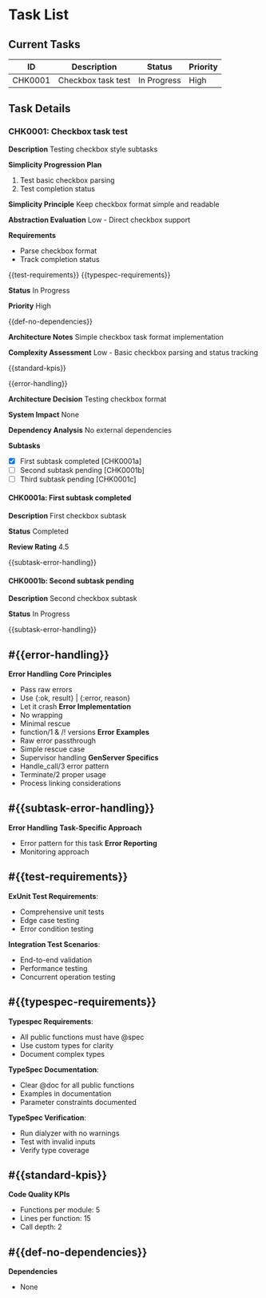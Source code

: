 # Task List

## Current Tasks

| ID      | Description          | Status      | Priority |
| ------- | -------------------- | ----------- | -------- |
| CHK0001 | Checkbox task test   | In Progress | High     |

## Task Details

### CHK0001: Checkbox task test

**Description**
Testing checkbox style subtasks

**Simplicity Progression Plan**
1. Test basic checkbox parsing
2. Test completion status

**Simplicity Principle**
Keep checkbox format simple and readable

**Abstraction Evaluation**
Low - Direct checkbox support

**Requirements**
- Parse checkbox format
- Track completion status

{{test-requirements}}
{{typespec-requirements}}

**Status**
In Progress

**Priority**
High

{{def-no-dependencies}}

**Architecture Notes**
Simple checkbox task format implementation

**Complexity Assessment**
Low - Basic checkbox parsing and status tracking

{{standard-kpis}}

{{error-handling}}

**Architecture Decision**
Testing checkbox format

**System Impact**
None

**Dependency Analysis**
No external dependencies

**Subtasks**
- [x] First subtask completed [CHK0001a]
- [ ] Second subtask pending [CHK0001b]
- [ ] Third subtask pending [CHK0001c]

#### CHK0001a: First subtask completed

**Description**
First checkbox subtask

**Status**
Completed

**Review Rating**
4.5

{{subtask-error-handling}}

#### CHK0001b: Second subtask pending

**Description**
Second checkbox subtask

**Status**
In Progress

{{subtask-error-handling}}

## #{{error-handling}}
**Error Handling**
**Core Principles**
- Pass raw errors
- Use {:ok, result} | {:error, reason}
- Let it crash
**Error Implementation**
- No wrapping
- Minimal rescue
- function/1 & /! versions
**Error Examples**
- Raw error passthrough
- Simple rescue case
- Supervisor handling
**GenServer Specifics**
- Handle_call/3 error pattern
- Terminate/2 proper usage
- Process linking considerations

## #{{subtask-error-handling}}
**Error Handling**
**Task-Specific Approach**
- Error pattern for this task
**Error Reporting**
- Monitoring approach

## #{{test-requirements}}
**ExUnit Test Requirements**:
- Comprehensive unit tests
- Edge case testing
- Error condition testing

**Integration Test Scenarios**:
- End-to-end validation
- Performance testing
- Concurrent operation testing

## #{{typespec-requirements}}
**Typespec Requirements**:
- All public functions must have @spec
- Use custom types for clarity
- Document complex types

**TypeSpec Documentation**:
- Clear @doc for all public functions
- Examples in documentation
- Parameter constraints documented

**TypeSpec Verification**:
- Run dialyzer with no warnings
- Test with invalid inputs
- Verify type coverage

## #{{standard-kpis}}
**Code Quality KPIs**
- Functions per module: 5
- Lines per function: 15
- Call depth: 2

## #{{def-no-dependencies}}
**Dependencies**
- None